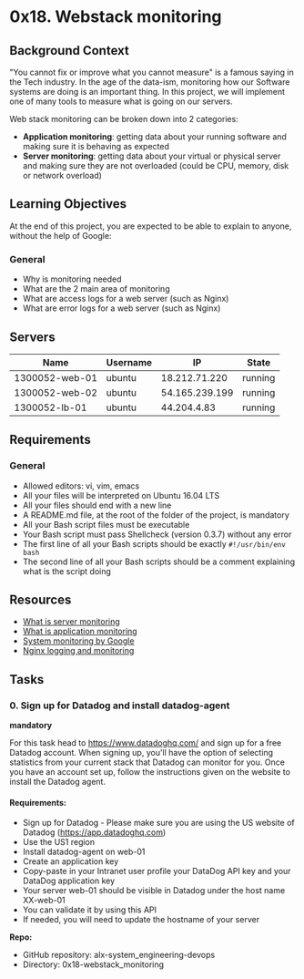 # 0x18. Webstack monitoring

## Background Context

"You cannot fix or improve what you cannot measure" is a famous saying in the Tech industry. In the age of the data-ism, monitoring how our Software systems are doing is an important thing. In this project, we will implement one of many tools to measure what is going on our servers.

Web stack monitoring can be broken down into 2 categories:

- **Application monitoring**: getting data about your running software and making sure it is behaving as expected
- **Server monitoring**: getting data about your virtual or physical server and making sure they are not overloaded (could be CPU, memory, disk or network overload)

## Learning Objectives

At the end of this project, you are expected to be able to explain to anyone, without the help of Google:

### General

- Why is monitoring needed
- What are the 2 main area of monitoring
- What are access logs for a web server (such as Nginx)
- What are error logs for a web server (such as Nginx)

## Servers

| Name           | Username | IP             | State   |
| -------------- | -------- | -------------- | ------- |
| 1300052-web-01 | ubuntu   | 18.212.71.220  | running |
| 1300052-web-02 | ubuntu   | 54.165.239.199 | running |
| 1300052-lb-01  | ubuntu   | 44.204.4.83    | running |

## Requirements

### General

- Allowed editors: vi, vim, emacs
- All your files will be interpreted on Ubuntu 16.04 LTS
- All your files should end with a new line
- A README.md file, at the root of the folder of the project, is mandatory
- All your Bash script files must be executable
- Your Bash script must pass Shellcheck (version 0.3.7) without any error
- The first line of all your Bash scripts should be exactly `#!/usr/bin/env bash`
- The second line of all your Bash scripts should be a comment explaining what is the script doing

## Resources

- [What is server monitoring](https://www.sumologic.com/insight/server-monitoring/)
- [What is application monitoring](https://en.wikipedia.org/wiki/Application_performance_management)
- [System monitoring by Google](https://landing.google.com/sre/sre-book/chapters/monitoring-distributed-systems/)
- [Nginx logging and monitoring](https://docs.nginx.com/nginx/admin-guide/monitoring/logging/)

## Tasks

### 0. Sign up for Datadog and install datadog-agent

**mandatory**

For this task head to https://www.datadoghq.com/ and sign up for a free Datadog account. When signing up, you'll have the option of selecting statistics from your current stack that Datadog can monitor for you. Once you have an account set up, follow the instructions given on the website to install the Datadog agent.

#### Requirements:

- Sign up for Datadog - Please make sure you are using the US website of Datadog (https://app.datadoghq.com)
- Use the US1 region
- Install datadog-agent on web-01
- Create an application key
- Copy-paste in your Intranet user profile your DataDog API key and your DataDog application key
- Your server web-01 should be visible in Datadog under the host name XX-web-01
- You can validate it by using this API
- If needed, you will need to update the hostname of your server

**Repo:**

- GitHub repository: alx-system_engineering-devops
- Directory: 0x18-webstack_monitoring
